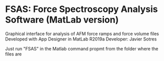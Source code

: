 # FSAS: Force Spectroscopy Analysis Software (MatLab version)
Graphical interface for analysis of AFM force ramps and force volume files
Developed with App Designer in MatLab R2019a
Developer: Javier Sotres

Just run "FSAS" in the Matlab command propmt from the folder where the files are
